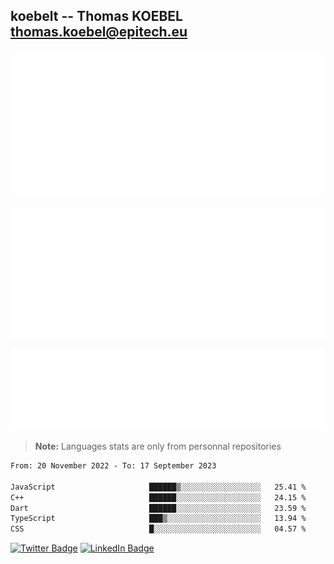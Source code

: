 ## koebelt -- Thomas KOEBEL <thomas.koebel@epitech.eu>

<!-- On github since 2018-->


![Metrics](/metrics.classic.svg)



<!--![Metrics](/metrics.plugin.introduction.repository.svg)-->
![Metrics](/metrics.plugin.isocalendar.svg)



![Metrics](/metrics.plugin.languages.svg)

> **Note:** Languages stats are only from personnal repositories

<!--START_SECTION:waka-->

```txt
From: 20 November 2022 - To: 17 September 2023

JavaScript                     ██████▒░░░░░░░░░░░░░░░░░░   25.41 %
C++                            ██████░░░░░░░░░░░░░░░░░░░   24.15 %
Dart                           ██████░░░░░░░░░░░░░░░░░░░   23.59 %
TypeScript                     ███▒░░░░░░░░░░░░░░░░░░░░░   13.94 %
CSS                            █░░░░░░░░░░░░░░░░░░░░░░░░   04.57 %
```

<!--END_SECTION:waka-->

[![Twitter Badge](https://img.shields.io/badge/Twitter-Profile-informational?style=flat&logo=twitter&logoColor=white&color=1CA2F1)](https://twitter.com/jesuis_roux)
[![LinkedIn Badge](https://img.shields.io/badge/LinkedIn-Profile-informational?style=flat&logo=linkedin&logoColor=white&color=0D76A8)](https://www.linkedin.com/in/koebelt/)
